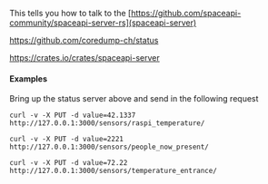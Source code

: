 
This tells you how to talk to the
[https://github.com/spaceapi-community/spaceapi-server-rs](spaceapi-server)

https://github.com/coredump-ch/status

https://crates.io/crates/spaceapi-server

#### Examples

Bring up the status server above and send in the following request

```
curl -v -X PUT -d value=42.1337 http://127.0.0.1:3000/sensors/raspi_temperature/

curl -v -X PUT -d value=2221 http://127.0.0.1:3000/sensors/people_now_present/

curl -v -X PUT -d value=72.22 http://127.0.0.1:3000/sensors/temperature_entrance/
```
